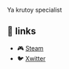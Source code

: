 Ya krutoy specialist
## 🔗 links  
- 🎮 [Steam](https://steamcommunity.com/profiles/76561199481468216/)  
- 🐦 [Xwitter](https://x.com/Revell1s0n)  
